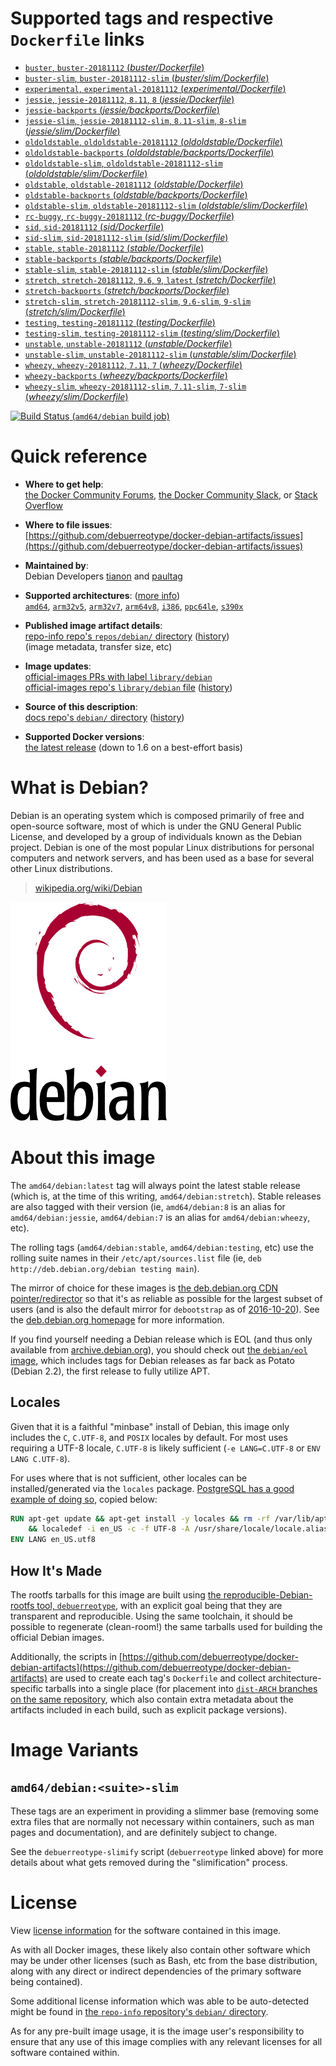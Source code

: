 <!--

********************************************************************************

WARNING:

    DO NOT EDIT "debian/README.md"

    IT IS AUTO-GENERATED

    (from the other files in "debian/" combined with a set of templates)

********************************************************************************

-->

# Supported tags and respective `Dockerfile` links

-	[`buster`, `buster-20181112` (*buster/Dockerfile*)](https://github.com/debuerreotype/docker-debian-artifacts/blob/f539f8214ae5535749034ed038a5c7f7099e5011/buster/Dockerfile)
-	[`buster-slim`, `buster-20181112-slim` (*buster/slim/Dockerfile*)](https://github.com/debuerreotype/docker-debian-artifacts/blob/f539f8214ae5535749034ed038a5c7f7099e5011/buster/slim/Dockerfile)
-	[`experimental`, `experimental-20181112` (*experimental/Dockerfile*)](https://github.com/debuerreotype/docker-debian-artifacts/blob/f539f8214ae5535749034ed038a5c7f7099e5011/experimental/Dockerfile)
-	[`jessie`, `jessie-20181112`, `8.11`, `8` (*jessie/Dockerfile*)](https://github.com/debuerreotype/docker-debian-artifacts/blob/f539f8214ae5535749034ed038a5c7f7099e5011/jessie/Dockerfile)
-	[`jessie-backports` (*jessie/backports/Dockerfile*)](https://github.com/debuerreotype/docker-debian-artifacts/blob/f539f8214ae5535749034ed038a5c7f7099e5011/jessie/backports/Dockerfile)
-	[`jessie-slim`, `jessie-20181112-slim`, `8.11-slim`, `8-slim` (*jessie/slim/Dockerfile*)](https://github.com/debuerreotype/docker-debian-artifacts/blob/f539f8214ae5535749034ed038a5c7f7099e5011/jessie/slim/Dockerfile)
-	[`oldoldstable`, `oldoldstable-20181112` (*oldoldstable/Dockerfile*)](https://github.com/debuerreotype/docker-debian-artifacts/blob/f539f8214ae5535749034ed038a5c7f7099e5011/oldoldstable/Dockerfile)
-	[`oldoldstable-backports` (*oldoldstable/backports/Dockerfile*)](https://github.com/debuerreotype/docker-debian-artifacts/blob/f539f8214ae5535749034ed038a5c7f7099e5011/oldoldstable/backports/Dockerfile)
-	[`oldoldstable-slim`, `oldoldstable-20181112-slim` (*oldoldstable/slim/Dockerfile*)](https://github.com/debuerreotype/docker-debian-artifacts/blob/f539f8214ae5535749034ed038a5c7f7099e5011/oldoldstable/slim/Dockerfile)
-	[`oldstable`, `oldstable-20181112` (*oldstable/Dockerfile*)](https://github.com/debuerreotype/docker-debian-artifacts/blob/f539f8214ae5535749034ed038a5c7f7099e5011/oldstable/Dockerfile)
-	[`oldstable-backports` (*oldstable/backports/Dockerfile*)](https://github.com/debuerreotype/docker-debian-artifacts/blob/f539f8214ae5535749034ed038a5c7f7099e5011/oldstable/backports/Dockerfile)
-	[`oldstable-slim`, `oldstable-20181112-slim` (*oldstable/slim/Dockerfile*)](https://github.com/debuerreotype/docker-debian-artifacts/blob/f539f8214ae5535749034ed038a5c7f7099e5011/oldstable/slim/Dockerfile)
-	[`rc-buggy`, `rc-buggy-20181112` (*rc-buggy/Dockerfile*)](https://github.com/debuerreotype/docker-debian-artifacts/blob/f539f8214ae5535749034ed038a5c7f7099e5011/rc-buggy/Dockerfile)
-	[`sid`, `sid-20181112` (*sid/Dockerfile*)](https://github.com/debuerreotype/docker-debian-artifacts/blob/f539f8214ae5535749034ed038a5c7f7099e5011/sid/Dockerfile)
-	[`sid-slim`, `sid-20181112-slim` (*sid/slim/Dockerfile*)](https://github.com/debuerreotype/docker-debian-artifacts/blob/f539f8214ae5535749034ed038a5c7f7099e5011/sid/slim/Dockerfile)
-	[`stable`, `stable-20181112` (*stable/Dockerfile*)](https://github.com/debuerreotype/docker-debian-artifacts/blob/f539f8214ae5535749034ed038a5c7f7099e5011/stable/Dockerfile)
-	[`stable-backports` (*stable/backports/Dockerfile*)](https://github.com/debuerreotype/docker-debian-artifacts/blob/f539f8214ae5535749034ed038a5c7f7099e5011/stable/backports/Dockerfile)
-	[`stable-slim`, `stable-20181112-slim` (*stable/slim/Dockerfile*)](https://github.com/debuerreotype/docker-debian-artifacts/blob/f539f8214ae5535749034ed038a5c7f7099e5011/stable/slim/Dockerfile)
-	[`stretch`, `stretch-20181112`, `9.6`, `9`, `latest` (*stretch/Dockerfile*)](https://github.com/debuerreotype/docker-debian-artifacts/blob/f539f8214ae5535749034ed038a5c7f7099e5011/stretch/Dockerfile)
-	[`stretch-backports` (*stretch/backports/Dockerfile*)](https://github.com/debuerreotype/docker-debian-artifacts/blob/f539f8214ae5535749034ed038a5c7f7099e5011/stretch/backports/Dockerfile)
-	[`stretch-slim`, `stretch-20181112-slim`, `9.6-slim`, `9-slim` (*stretch/slim/Dockerfile*)](https://github.com/debuerreotype/docker-debian-artifacts/blob/f539f8214ae5535749034ed038a5c7f7099e5011/stretch/slim/Dockerfile)
-	[`testing`, `testing-20181112` (*testing/Dockerfile*)](https://github.com/debuerreotype/docker-debian-artifacts/blob/f539f8214ae5535749034ed038a5c7f7099e5011/testing/Dockerfile)
-	[`testing-slim`, `testing-20181112-slim` (*testing/slim/Dockerfile*)](https://github.com/debuerreotype/docker-debian-artifacts/blob/f539f8214ae5535749034ed038a5c7f7099e5011/testing/slim/Dockerfile)
-	[`unstable`, `unstable-20181112` (*unstable/Dockerfile*)](https://github.com/debuerreotype/docker-debian-artifacts/blob/f539f8214ae5535749034ed038a5c7f7099e5011/unstable/Dockerfile)
-	[`unstable-slim`, `unstable-20181112-slim` (*unstable/slim/Dockerfile*)](https://github.com/debuerreotype/docker-debian-artifacts/blob/f539f8214ae5535749034ed038a5c7f7099e5011/unstable/slim/Dockerfile)
-	[`wheezy`, `wheezy-20181112`, `7.11`, `7` (*wheezy/Dockerfile*)](https://github.com/debuerreotype/docker-debian-artifacts/blob/f539f8214ae5535749034ed038a5c7f7099e5011/wheezy/Dockerfile)
-	[`wheezy-backports` (*wheezy/backports/Dockerfile*)](https://github.com/debuerreotype/docker-debian-artifacts/blob/f539f8214ae5535749034ed038a5c7f7099e5011/wheezy/backports/Dockerfile)
-	[`wheezy-slim`, `wheezy-20181112-slim`, `7.11-slim`, `7-slim` (*wheezy/slim/Dockerfile*)](https://github.com/debuerreotype/docker-debian-artifacts/blob/f539f8214ae5535749034ed038a5c7f7099e5011/wheezy/slim/Dockerfile)

[![Build Status](https://doi-janky.infosiftr.net/job/multiarch/job/amd64/job/debian/badge/icon) (`amd64/debian` build job)](https://doi-janky.infosiftr.net/job/multiarch/job/amd64/job/debian/)

# Quick reference

-	**Where to get help**:  
	[the Docker Community Forums](https://forums.docker.com/), [the Docker Community Slack](https://blog.docker.com/2016/11/introducing-docker-community-directory-docker-community-slack/), or [Stack Overflow](https://stackoverflow.com/search?tab=newest&q=docker)

-	**Where to file issues**:  
	[https://github.com/debuerreotype/docker-debian-artifacts/issues](https://github.com/debuerreotype/docker-debian-artifacts/issues)

-	**Maintained by**:  
	Debian Developers [tianon](https://qa.debian.org/developer.php?login=tianon) and [paultag](https://qa.debian.org/developer.php?login=paultag)

-	**Supported architectures**: ([more info](https://github.com/docker-library/official-images#architectures-other-than-amd64))  
	[`amd64`](https://hub.docker.com/r/amd64/debian/), [`arm32v5`](https://hub.docker.com/r/arm32v5/debian/), [`arm32v7`](https://hub.docker.com/r/arm32v7/debian/), [`arm64v8`](https://hub.docker.com/r/arm64v8/debian/), [`i386`](https://hub.docker.com/r/i386/debian/), [`ppc64le`](https://hub.docker.com/r/ppc64le/debian/), [`s390x`](https://hub.docker.com/r/s390x/debian/)

-	**Published image artifact details**:  
	[repo-info repo's `repos/debian/` directory](https://github.com/docker-library/repo-info/blob/master/repos/debian) ([history](https://github.com/docker-library/repo-info/commits/master/repos/debian))  
	(image metadata, transfer size, etc)

-	**Image updates**:  
	[official-images PRs with label `library/debian`](https://github.com/docker-library/official-images/pulls?q=label%3Alibrary%2Fdebian)  
	[official-images repo's `library/debian` file](https://github.com/docker-library/official-images/blob/master/library/debian) ([history](https://github.com/docker-library/official-images/commits/master/library/debian))

-	**Source of this description**:  
	[docs repo's `debian/` directory](https://github.com/docker-library/docs/tree/master/debian) ([history](https://github.com/docker-library/docs/commits/master/debian))

-	**Supported Docker versions**:  
	[the latest release](https://github.com/docker/docker-ce/releases/latest) (down to 1.6 on a best-effort basis)

# What is Debian?

Debian is an operating system which is composed primarily of free and open-source software, most of which is under the GNU General Public License, and developed by a group of individuals known as the Debian project. Debian is one of the most popular Linux distributions for personal computers and network servers, and has been used as a base for several other Linux distributions.

> [wikipedia.org/wiki/Debian](https://en.wikipedia.org/wiki/Debian)

![logo](https://raw.githubusercontent.com/docker-library/docs/b449be7df57e9ed9086bb5821bfb5d6cdc5d67a4/debian/logo.png)

# About this image

The `amd64/debian:latest` tag will always point the latest stable release (which is, at the time of this writing, `amd64/debian:stretch`). Stable releases are also tagged with their version (ie, `amd64/debian:8` is an alias for `amd64/debian:jessie`, `amd64/debian:7` is an alias for `amd64/debian:wheezy`, etc).

The rolling tags (`amd64/debian:stable`, `amd64/debian:testing`, etc) use the rolling suite names in their `/etc/apt/sources.list` file (ie, `deb http://deb.debian.org/debian testing main`).

The mirror of choice for these images is [the deb.debian.org CDN pointer/redirector](https://deb.debian.org) so that it's as reliable as possible for the largest subset of users (and is also the default mirror for `debootstrap` as of [2016-10-20](https://anonscm.debian.org/cgit/d-i/debootstrap.git/commit/?id=9e8bc60ad1ccf3a25ce7890526b70059f3e770de)). See the [deb.debian.org homepage](https://deb.debian.org) for more information.

If you find yourself needing a Debian release which is EOL (and thus only available from [archive.debian.org](http://archive.debian.org)), you should check out [the `debian/eol` image](https://hub.docker.com/r/debian/eol/), which includes tags for Debian releases as far back as Potato (Debian 2.2), the first release to fully utilize APT.

## Locales

Given that it is a faithful "minbase" install of Debian, this image only includes the `C`, `C.UTF-8`, and `POSIX` locales by default. For most uses requiring a UTF-8 locale, `C.UTF-8` is likely sufficient (`-e LANG=C.UTF-8` or `ENV LANG C.UTF-8`).

For uses where that is not sufficient, other locales can be installed/generated via the `locales` package. [PostgreSQL has a good example of doing so](https://github.com/docker-library/postgres/blob/69bc540ecfffecce72d49fa7e4a46680350037f9/9.6/Dockerfile#L21-L24), copied below:

```dockerfile
RUN apt-get update && apt-get install -y locales && rm -rf /var/lib/apt/lists/* \
	&& localedef -i en_US -c -f UTF-8 -A /usr/share/locale/locale.alias en_US.UTF-8
ENV LANG en_US.utf8
```

## How It's Made

The rootfs tarballs for this image are built using [the reproducible-Debian-rootfs tool, `debuerreotype`](https://github.com/debuerreotype/debuerreotype), with an explicit goal being that they are transparent and reproducible. Using the same toolchain, it should be possible to regenerate (clean-room!) the same tarballs used for building the official Debian images.

Additionally, the scripts in [https://github.com/debuerreotype/docker-debian-artifacts](https://github.com/debuerreotype/docker-debian-artifacts) are used to create each tag's `Dockerfile` and collect architecture-specific tarballs into a single place (for placement into [`dist-ARCH` branches on the same repository](https://github.com/debuerreotype/docker-debian-artifacts/branches), which also contain extra metadata about the artifacts included in each build, such as explicit package versions).

# Image Variants

## `amd64/debian:<suite>-slim`

These tags are an experiment in providing a slimmer base (removing some extra files that are normally not necessary within containers, such as man pages and documentation), and are definitely subject to change.

See the `debuerreotype-slimify` script (`debuerreotype` linked above) for more details about what gets removed during the "slimification" process.

# License

View [license information](https://www.debian.org/social_contract#guidelines) for the software contained in this image.

As with all Docker images, these likely also contain other software which may be under other licenses (such as Bash, etc from the base distribution, along with any direct or indirect dependencies of the primary software being contained).

Some additional license information which was able to be auto-detected might be found in [the `repo-info` repository's `debian/` directory](https://github.com/docker-library/repo-info/tree/master/repos/debian).

As for any pre-built image usage, it is the image user's responsibility to ensure that any use of this image complies with any relevant licenses for all software contained within.
